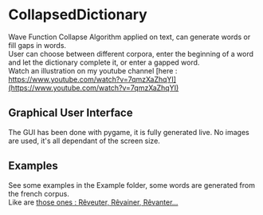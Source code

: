 # CollapsedDictionary
Wave Function Collapse Algorithm applied on text, can generate words or fill gaps in words.  
User can choose between different corpora, enter the beginning of a word and let the dictionary complete it, or enter a gapped word.  
Watch an illustration on my youtube channel [here : https://www.youtube.com/watch?v=7qmzXaZhqYI](https://www.youtube.com/watch?v=7qmzXaZhqYI)

## Graphical User Interface
The GUI has been done with pygame, it is fully generated live. No images are used, it's all dependant of the screen size.

## Examples
See some examples in the Example folder, some words are generated from the french corpus.  
Like are [those ones : Rêveuter, Rêvainer, Rêvanter...](https://github.com/EwannAnacombesque/CollapsedDictionary/blob/main/Examples/R%C3%AAv_____er%20tris.txt)
